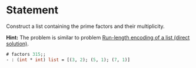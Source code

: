 # Statement

Construct a list containing the prime factors and their multiplicity.

**Hint:** The problem is similar to problem
[Run-length encoding of a list (direct solution)](#10).

```ocaml
# factors 315;;
- : (int * int) list = [(3, 2); (5, 1); (7, 1)]
```